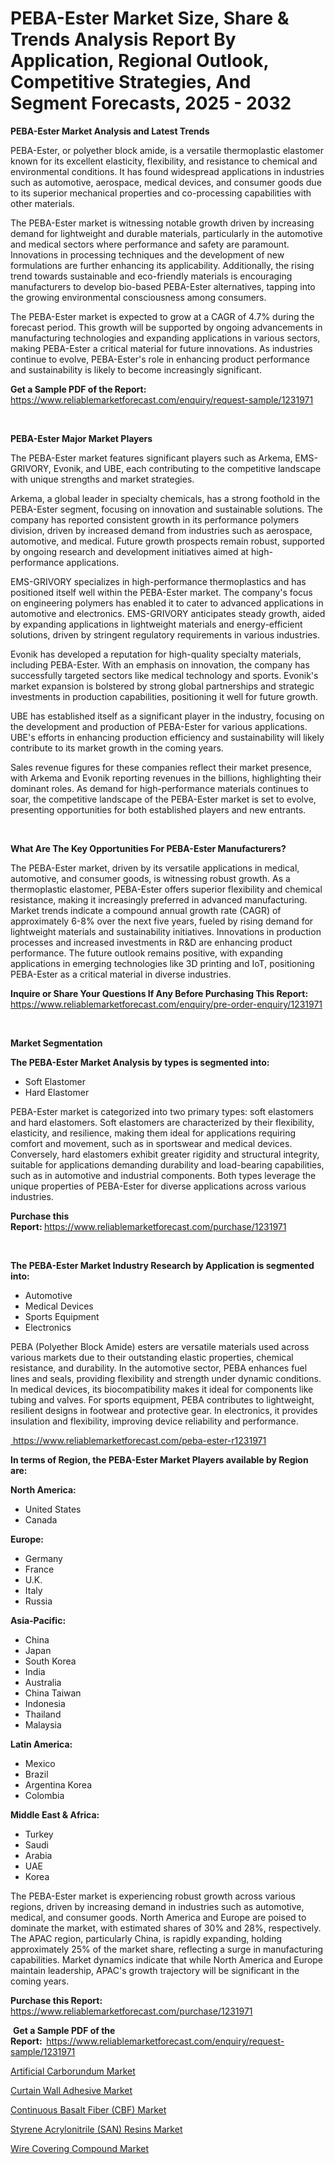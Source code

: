 <p><h1>PEBA-Ester Market Size, Share & Trends Analysis Report By Application, Regional Outlook, Competitive Strategies, And Segment Forecasts, 2025 - 2032</h1></p><p><strong>PEBA-Ester Market Analysis and Latest Trends</strong></p>
<p><p>PEBA-Ester, or polyether block amide, is a versatile thermoplastic elastomer known for its excellent elasticity, flexibility, and resistance to chemical and environmental conditions. It has found widespread applications in industries such as automotive, aerospace, medical devices, and consumer goods due to its superior mechanical properties and co-processing capabilities with other materials.</p><p>The PEBA-Ester market is witnessing notable growth driven by increasing demand for lightweight and durable materials, particularly in the automotive and medical sectors where performance and safety are paramount. Innovations in processing techniques and the development of new formulations are further enhancing its applicability. Additionally, the rising trend towards sustainable and eco-friendly materials is encouraging manufacturers to develop bio-based PEBA-Ester alternatives, tapping into the growing environmental consciousness among consumers.</p><p>The PEBA-Ester market is expected to grow at a CAGR of 4.7% during the forecast period. This growth will be supported by ongoing advancements in manufacturing technologies and expanding applications in various sectors, making PEBA-Ester a critical material for future innovations. As industries continue to evolve, PEBA-Ester's role in enhancing product performance and sustainability is likely to become increasingly significant.</p></p>
<p><strong>Get a Sample PDF of the Report:&nbsp;</strong> <a href="https://www.reliablemarketforecast.com/enquiry/request-sample/1231971?utm_campaign=1888&utm_medium=2&utm_source=Github&utm_content=ia&utm_term=03042025&utm_id=peba-ester">https://www.reliablemarketforecast.com/enquiry/request-sample/1231971</a></p>
<p>&nbsp;</p>
<p><strong>PEBA-Ester Major Market Players</strong></p>
<p><p>The PEBA-Ester market features significant players such as Arkema, EMS-GRIVORY, Evonik, and UBE, each contributing to the competitive landscape with unique strengths and market strategies.</p><p>Arkema, a global leader in specialty chemicals, has a strong foothold in the PEBA-Ester segment, focusing on innovation and sustainable solutions. The company has reported consistent growth in its performance polymers division, driven by increased demand from industries such as aerospace, automotive, and medical. Future growth prospects remain robust, supported by ongoing research and development initiatives aimed at high-performance applications.</p><p>EMS-GRIVORY specializes in high-performance thermoplastics and has positioned itself well within the PEBA-Ester market. The company's focus on engineering polymers has enabled it to cater to advanced applications in automotive and electronics. EMS-GRIVORY anticipates steady growth, aided by expanding applications in lightweight materials and energy-efficient solutions, driven by stringent regulatory requirements in various industries.</p><p>Evonik has developed a reputation for high-quality specialty materials, including PEBA-Ester. With an emphasis on innovation, the company has successfully targeted sectors like medical technology and sports. Evonik's market expansion is bolstered by strong global partnerships and strategic investments in production capabilities, positioning it well for future growth.</p><p>UBE has established itself as a significant player in the industry, focusing on the development and production of PEBA-Ester for various applications. UBE's efforts in enhancing production efficiency and sustainability will likely contribute to its market growth in the coming years.</p><p>Sales revenue figures for these companies reflect their market presence, with Arkema and Evonik reporting revenues in the billions, highlighting their dominant roles. As demand for high-performance materials continues to soar, the competitive landscape of the PEBA-Ester market is set to evolve, presenting opportunities for both established players and new entrants.</p></p>
<p>&nbsp;</p>
<p><strong>What Are The Key Opportunities For PEBA-Ester Manufacturers?</strong></p>
<p><p>The PEBA-Ester market, driven by its versatile applications in medical, automotive, and consumer goods, is witnessing robust growth. As a thermoplastic elastomer, PEBA-Ester offers superior flexibility and chemical resistance, making it increasingly preferred in advanced manufacturing. Market trends indicate a compound annual growth rate (CAGR) of approximately 6-8% over the next five years, fueled by rising demand for lightweight materials and sustainability initiatives. Innovations in production processes and increased investments in R&D are enhancing product performance. The future outlook remains positive, with expanding applications in emerging technologies like 3D printing and IoT, positioning PEBA-Ester as a critical material in diverse industries.</p></p>
<p><strong>Inquire or Share Your Questions If Any Before Purchasing This Report:</strong> <a href="https://www.reliablemarketforecast.com/enquiry/pre-order-enquiry/1231971?utm_campaign=1888&utm_medium=2&utm_source=Github&utm_content=ia&utm_term=03042025&utm_id=peba-ester">https://www.reliablemarketforecast.com/enquiry/pre-order-enquiry/1231971</a></p>
<p>&nbsp;</p>
<p><strong>Market Segmentation</strong></p>
<p><strong>The PEBA-Ester Market Analysis by types is segmented into:</strong></p>
<p><ul><li>Soft Elastomer</li><li>Hard Elastomer</li></ul></p>
<p><p>PEBA-Ester market is categorized into two primary types: soft elastomers and hard elastomers. Soft elastomers are characterized by their flexibility, elasticity, and resilience, making them ideal for applications requiring comfort and movement, such as in sportswear and medical devices. Conversely, hard elastomers exhibit greater rigidity and structural integrity, suitable for applications demanding durability and load-bearing capabilities, such as in automotive and industrial components. Both types leverage the unique properties of PEBA-Ester for diverse applications across various industries.</p></p>
<p><strong>Purchase this Report:&nbsp;</strong><a href="https://www.reliablemarketforecast.com/purchase/1231971?utm_campaign=1888&utm_medium=2&utm_source=Github&utm_content=ia&utm_term=03042025&utm_id=peba-ester">https://www.reliablemarketforecast.com/purchase/1231971</a></p>
<p>&nbsp;</p>
<p><strong>The PEBA-Ester Market Industry Research by Application is segmented into:</strong></p>
<p><ul><li>Automotive</li><li>Medical Devices</li><li>Sports Equipment</li><li>Electronics</li></ul></p>
<p><p>PEBA (Polyether Block Amide) esters are versatile materials used across various markets due to their outstanding elastic properties, chemical resistance, and durability. In the automotive sector, PEBA enhances fuel lines and seals, providing flexibility and strength under dynamic conditions. In medical devices, its biocompatibility makes it ideal for components like tubing and valves. For sports equipment, PEBA contributes to lightweight, resilient designs in footwear and protective gear. In electronics, it provides insulation and flexibility, improving device reliability and performance.</p></p>
<p><a href="https://www.reliablemarketforecast.com/peba-ester-r1231971?utm_campaign=1888&utm_medium=2&utm_source=Github&utm_content=ia&utm_term=03042025&utm_id=peba-ester">&nbsp;https://www.reliablemarketforecast.com/peba-ester-r1231971</a></p>
<p><strong>In terms of Region, the PEBA-Ester Market Players available by Region are:</strong></p>
<p>
    <p> <strong> North America: </strong>
        <ul>
            <li>United States</li>
            <li>Canada</li>
        </ul>
        </p> 
    <p> <strong> Europe: </strong>
        <ul>
            <li>Germany</li>
            <li>France</li>
            <li>U.K.</li>
            <li>Italy</li>
            <li>Russia</li>
        </ul>
        </p> 
    <p> <strong> Asia-Pacific: </strong>
        <ul>
            <li>China</li>
            <li>Japan</li>
            <li>South Korea</li>
            <li>India</li>
            <li>Australia</li>
            <li>China Taiwan</li>
            <li>Indonesia</li>
            <li>Thailand</li>
            <li>Malaysia</li>
        </ul>
        </p> 
    <p> <strong> Latin America: </strong>
        <ul>
            <li>Mexico</li>
            <li>Brazil</li>
            <li>Argentina Korea</li>
            <li>Colombia</li>
        </ul>
        </p> 
    <p> <strong> Middle East & Africa: </strong>
        <ul>
            <li>Turkey</li>
            <li>Saudi</li>
            <li>Arabia</li>
            <li>UAE</li>
            <li>Korea</li>
        </ul>
    </p>
    </p>
<p><p>The PEBA-Ester market is experiencing robust growth across various regions, driven by increasing demand in industries such as automotive, medical, and consumer goods. North America and Europe are poised to dominate the market, with estimated shares of 30% and 28%, respectively. The APAC region, particularly China, is rapidly expanding, holding approximately 25% of the market share, reflecting a surge in manufacturing capabilities. Market dynamics indicate that while North America and Europe maintain leadership, APAC's growth trajectory will be significant in the coming years.</p></p>
<p><strong>Purchase this Report: </strong><a href="https://www.reliablemarketforecast.com/purchase/1231971?utm_campaign=1888&utm_medium=2&utm_source=Github&utm_content=ia&utm_term=03042025&utm_id=peba-ester">https://www.reliablemarketforecast.com/purchase/1231971</a></p>
<p>&nbsp;<strong>Get a Sample PDF of the Report:&nbsp;&nbsp;</strong><a href="https://www.reliablemarketforecast.com/enquiry/request-sample/1231971?utm_campaign=1888&utm_medium=2&utm_source=Github&utm_content=ia&utm_term=03042025&utm_id=peba-ester">https://www.reliablemarketforecast.com/enquiry/request-sample/1231971</a></p>
<p><strong></strong></p>
<p><p><a href="https://github.com/shamprenadw7/Market-Research-Report-List-1/blob/main/artificial-carborundum-market.md?utm_campaign=1888&utm_medium=2&utm_source=Github&utm_content=ia&utm_term=03042025&utm_id=peba-ester">Artificial Carborundum Market</a></p><p><a href="https://github.com/estaykaleslo/Market-Research-Report-List-1/blob/main/curtain-wall-adhesive-market.md?utm_campaign=1888&utm_medium=2&utm_source=Github&utm_content=ia&utm_term=03042025&utm_id=peba-ester">Curtain Wall Adhesive Market</a></p><p><a href="https://github.com/abararybar2x/Market-Research-Report-List-1/blob/main/continuous-basalt-fiber-cbf-market.md?utm_campaign=1888&utm_medium=2&utm_source=Github&utm_content=ia&utm_term=03042025&utm_id=peba-ester">Continuous Basalt Fiber (CBF) Market</a></p><p><a href="https://github.com/parthplagaf6/Market-Research-Report-List-1/blob/main/styrene-acrylonitrile-san-resins-market.md?utm_campaign=1888&utm_medium=2&utm_source=Github&utm_content=ia&utm_term=03042025&utm_id=peba-ester">Styrene Acrylonitrile (SAN) Resins Market</a></p><p><a href="https://github.com/nicoletavirag/Market-Research-Report-List-5/blob/main/wire-covering-compound-market.md?utm_campaign=1888&utm_medium=2&utm_source=Github&utm_content=ia&utm_term=03042025&utm_id=peba-ester">Wire Covering Compound Market</a></p></p>